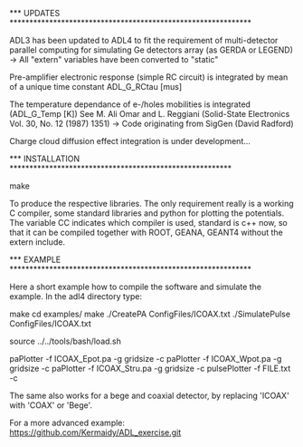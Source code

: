 *** UPDATES *************************************************************

ADL3 has been updated to ADL4 to fit the requirement of multi-detector
parallel computing for simulating Ge detectors array (as GERDA or LEGEND)
-> All "extern" variables have been converted to "static"

Pre-amplifier electronic response (simple RC circuit) is integrated by
mean of a unique time constant ADL_G_RCtau [mus]

The temperature dependance of e-/holes mobilities is integrated (ADL_G_Temp [K])
See M. Ali Omar and L. Reggiani (Solid-State Electronics Vol. 30, No. 12 (1987) 1351)
-> Code originating from SigGen (David Radford)

Charge cloud diffusion effect integration is under development...

*** INSTALLATION ********************************************************

make

To produce the respective libraries. The only requirement really is
a working C compiler, some standard libraries and python for plotting
the potentials. The variable CC indicates which compiler is used,
standard is c++ now, so that it can be compiled together with ROOT, 
GEANA, GEANT4 without the extern include.

*** EXAMPLE *************************************************************

Here a short example how to compile the software and simulate the
example. In the adl4 directory type:

make
cd examples/
make
./CreatePA ConfigFiles/ICOAX.txt
./SimulatePulse ConfigFiles/ICOAX.txt

source ../../tools/bash/load.sh

paPlotter -f ICOAX_Epot.pa -g gridsize -c
paPlotter -f ICOAX_Wpot.pa -g gridsize -c
paPlotter -f ICOAX_Stru.pa -g gridsize -c
pulsePlotter -f FILE.txt -c

The same also works for a bege and coaxial detector, by replacing 'ICOAX' with
'COAX' or 'Bege'.

For a more advanced example: https://github.com/Kermaidy/ADL_exercise.git
